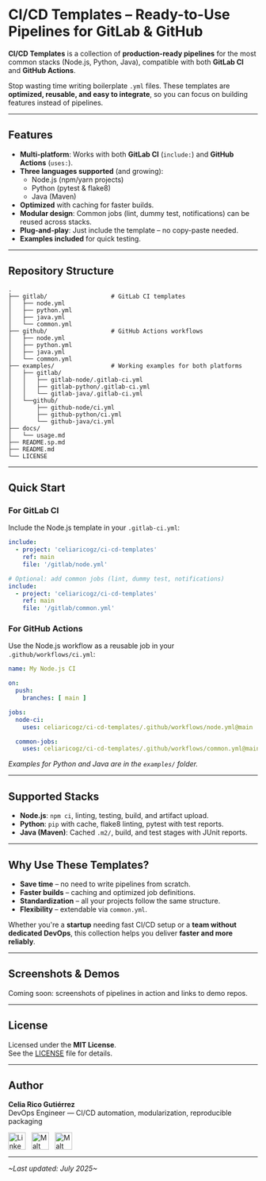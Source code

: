 # CI/CD Templates – Ready-to-Use Pipelines for GitLab & GitHub

**CI/CD Templates** is a collection of **production-ready pipelines** for the most common stacks (Node.js, Python, Java), compatible with both **GitLab CI** and **GitHub Actions**.  

Stop wasting time writing boilerplate `.yml` files. These templates are **optimized, reusable, and easy to integrate**, so you can focus on building features instead of pipelines.

---

## Features

- **Multi-platform**: Works with both **GitLab CI** (`include:`) and **GitHub Actions** (`uses:`).
- **Three languages supported** (and growing):  
  - Node.js (npm/yarn projects)  
  - Python (pytest & flake8)  
  - Java (Maven)
- **Optimized** with caching for faster builds.
- **Modular design**: Common jobs (lint, dummy test, notifications) can be reused across stacks.
- **Plug-and-play**: Just include the template – no copy-paste needed.
- **Examples included** for quick testing.

---

## Repository Structure

```
.
├── gitlab/                  # GitLab CI templates
│   ├── node.yml
│   ├── python.yml
│   ├── java.yml
│   └── common.yml
├── github/                  # GitHub Actions workflows
│   ├── node.yml
│   ├── python.yml
│   ├── java.yml
│   └── common.yml
├── examples/                # Working examples for both platforms
│   ├── gitlab/
│   │   ├── gitlab-node/.gitlab-ci.yml
│   │   ├── gitlab-python/.gitlab-ci.yml
│   │   └── gitlab-java/.gitlab-ci.yml
│   └──github/
│       ├── github-node/ci.yml
│       ├── github-python/ci.yml
│       └── github-java/ci.yml
├── docs/
│   └── usage.md
├── README.sp.md
├── README.md
└── LICENSE
```

---

## Quick Start

### **For GitLab CI**

Include the Node.js template in your `.gitlab-ci.yml`:

```yaml
include:
  - project: 'celiaricogz/ci-cd-templates'
    ref: main
    file: '/gitlab/node.yml'

# Optional: add common jobs (lint, dummy test, notifications)
include:
  - project: 'celiaricogz/ci-cd-templates'
    ref: main
    file: '/gitlab/common.yml'
```

### **For GitHub Actions**

Use the Node.js workflow as a reusable job in your `.github/workflows/ci.yml`:

```yaml
name: My Node.js CI

on:
  push:
    branches: [ main ]

jobs:
  node-ci:
    uses: celiaricogz/ci-cd-templates/.github/workflows/node.yml@main

  common-jobs:
    uses: celiaricogz/ci-cd-templates/.github/workflows/common.yml@main
```

*Examples for Python and Java are in the `examples/` folder.*

---

## Supported Stacks

- **Node.js**: `npm ci`, linting, testing, build, and artifact upload.
- **Python**: `pip` with cache, flake8 linting, pytest with test reports.
- **Java (Maven)**: Cached `.m2/`, build, and test stages with JUnit reports.

---

## Why Use These Templates?

- **Save time** – no need to write pipelines from scratch.
- **Faster builds** – caching and optimized job definitions.
- **Standardization** – all your projects follow the same structure.
- **Flexibility** – extendable via `common.yml`.

Whether you're a **startup** needing fast CI/CD setup or a **team without dedicated DevOps**, this collection helps you deliver **faster and more reliably**.

---

## Screenshots & Demos

Coming soon: screenshots of pipelines in action and links to demo repos.

---

## License

Licensed under the **MIT License**.  
See the [LICENSE](LICENSE) file for details.

---

## Author

**Celia Rico Gutiérrez**  
DevOps Engineer — CI/CD automation, modularization, reproducible packaging  

[<img src="https://cdn.jsdelivr.net/gh/devicons/devicon/icons/linkedin/linkedin-original.svg" alt="LinkedIn Logo" width="35" style="vertical-align:middle; margin-right:8px;"/>](https://www.linkedin.com/in/celiaricogutierrez)
[<img src="https://play-lh.googleusercontent.com/1r1DdWXDT9K7D2yBwPkVyXQFEjLL0cMrR6SxBvcNXXwpi8aZN0ZKS61CVdtvK6pmpg" alt="Malt Logo" width="35" style="vertical-align:middle; margin-right:8px;"/>](https://www.malt.es/profile/celiaricogutierrez)
[<img src="https://images.icon-icons.com/3781/PNG/512/upwork_icon_231982.png" alt="Malt Logo" width="35" style="vertical-align:middle;"/>](https://www.upwork.com/freelancers/~01898dfb872ff48b7a?mp_source=share)

---

_\~Last updated: July 2025\~_
